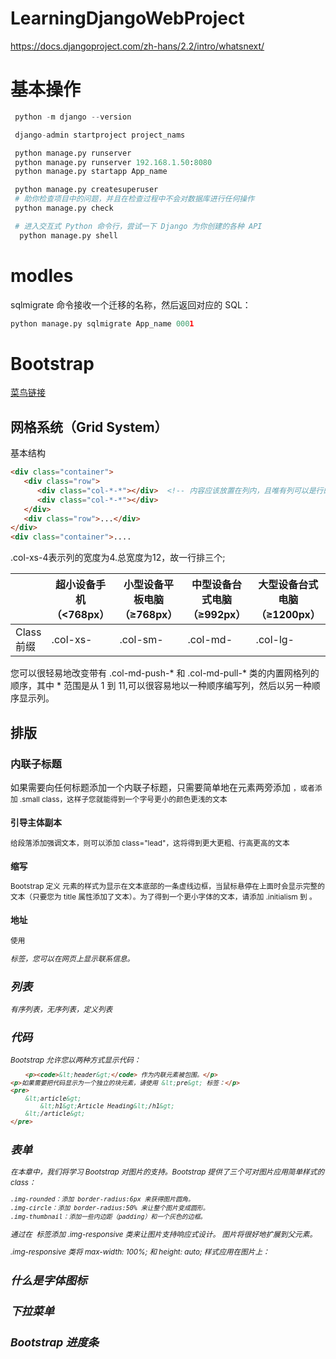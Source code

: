 # LearningDjangoWebProject
https://docs.djangoproject.com/zh-hans/2.2/intro/whatsnext/
# 基本操作

```python
 python -m django --version

 django-admin startproject project_nams

 python manage.py runserver
 python manage.py runserver 192.168.1.50:8080
 python manage.py startapp App_name

 python manage.py createsuperuser
 # 助你检查项目中的问题，并且在检查过程中不会对数据库进行任何操作
 python manage.py check 

 # 进入交互式 Python 命令行，尝试一下 Django 为你创建的各种 API
  python manage.py shell
```


# modles

sqlmigrate 命令接收一个迁移的名称，然后返回对应的 SQL：
```python
python manage.py sqlmigrate App_name 0001

```


# Bootstrap 
[菜鸟链接](https://www.runoob.com/bootstrap/bootstrap-tutorial.html)
## 网格系统（Grid System）
 基本结构
```html
<div class="container">
   <div class="row">
      <div class="col-*-*"></div>  <!-- 内容应该放置在列内，且唯有列可以是行的直接子元素。 -->
      <div class="col-*-*"></div>      
   </div>
   <div class="row">...</div>
</div>
<div class="container">....
```
.col-xs-4表示列的宽度为4.总宽度为12，故一行排三个;

|        |	超小设备手机（<768px）| 小型设备平板电脑（≥768px）  | 中型设备台式电脑（≥992px）  | 大型设备台式电脑（≥1200px） |
|  ----  | ----  |----  |----  |----  |
|Class 前缀  | .col-xs- |.col-sm- | .col-md- | .col-lg-|



您可以很轻易地改变带有 .col-md-push-* 和 .col-md-pull-* 类的内置网格列的顺序，其中 * 范围是从 1 到 11,可以很容易地以一种顺序编写列，然后以另一种顺序显示列。

## 排版
### 内联子标题
如果需要向任何标题添加一个内联子标题，只需要简单地在元素两旁添加 <small>，或者添加 .small class，这样子您就能得到一个字号更小的颜色更浅的文本
### 引导主体副本
给段落添加强调文本，则可以添加 class="lead"，这将得到更大更粗、行高更高的文本
### 缩写
Bootstrap 定义 <abbr> 元素的样式为显示在文本底部的一条虚线边框，当鼠标悬停在上面时会显示完整的文本（只要您为 <abbr> title 属性添加了文本）。为了得到一个更小字体的文本，请添加 .initialism 到 <abbr>。
### 地址
使用 <address> 标签，您可以在网页上显示联系信息。
## 列表
有序列表，无序列表，定义列表
## 代码
Bootstrap 允许您以两种方式显示代码：
```html
	<p><code>&lt;header&gt;</code> 作为内联元素被包围。</p>
<p>如果需要把代码显示为一个独立的块元素，请使用 &lt;pre&gt; 标签：</p>
<pre>
    &lt;article&gt;
        &lt;h1&gt;Article Heading&lt;/h1&gt;
    &lt;/article&gt;
</pre>
```
## 表单
在本章中，我们将学习 Bootstrap 对图片的支持。Bootstrap 提供了三个可对图片应用简单样式的 class：
```
.img-rounded：添加 border-radius:6px 来获得图片圆角。
.img-circle：添加 border-radius:50% 来让整个图片变成圆形。
.img-thumbnail：添加一些内边距（padding）和一个灰色的边框。
```
通过在 <img> 标签添加 .img-responsive 类来让图片支持响应式设计。 图片将很好地扩展到父元素。

.img-responsive 类将 max-width: 100%; 和 height: auto; 样式应用在图片上：

## 什么是字体图标

## 下拉菜单

## Bootstrap 进度条